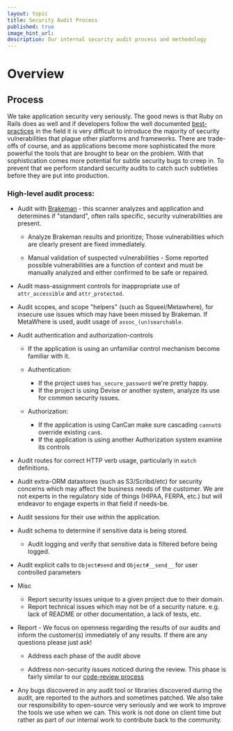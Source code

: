 ```yaml
---
layout: topic
title: Security Audit Process
published: true
image_hint_url:
description: Our internal security audit process and methodology
---
```


# Overview

## Process

We take application security very seriously.  The good news is
that Ruby on Rails does as well and if developers follow the well documented
[best-practices](http://guides.rubyonrails.org/security.html) in the field it is
very difficult to introduce the majority of security vulnerabilities that plague
other platforms and frameworks.  There are trade-offs of course, and as
applications become more sophisticated the more powerful the tools that are
brought to bear on the problem.  With that sophistication comes more potential
for subtle security bugs to creep in.  To prevent that we perform standard
security audits to catch such subtleties before they are put into production.

### High-level audit process:
* Audit with [Brakeman](http://brakemanscanner.org/) - this scanner analyzes and
  application and determines if "standard", often rails specific, security
  vulnerabilities are present.

  * Analyze Brakeman results and prioritize; Those vulnerabilities which are
    clearly present are fixed immediately.

  * Manual validation of suspected vulnerabilities - Some reported possible
    vulnerabilities are a function of context and must be manually analyzed
    and either confirmed to be safe or repaired.

* Audit mass-assignment controls for inappropriate use of `attr_accessible` and
  `attr_protected`.

* Audit scopes, and scope "helpers" (such as Squeel/Metawhere), for insecure
  use issues which may have been missed by Brakeman.  If MetaWhere is used,
  audit usage of `assoc_(un)searchable`.

* Audit authentication and authorization-controls

  * If the application is using an unfamiliar control mechanism become familiar
    with it.

  * Authentication:

    * If the project uses `has_secure_password` we're pretty happy.
    * If the project is using Devise or another system, analyze its use for
      common security issues.

  * Authorization:

    * If the application is using CanCan make sure cascading `cannot`s override
      existing `can`s.
    * If the application is using another Authorization system examine its
      controls

* Audit routes for correct HTTP verb usage, particularly in `match` definitions.

* Audit extra-ORM datastores (such as S3/Scribd/etc) for security concerns
  which may affect the business needs of the customer.  We are not experts in
  the regulatory side of things (HIPAA, FERPA, etc.) but will endeavor to engage
  experts in that field if needs-be.

* Audit sessions for their use within the application.

* Audit schema to determine if sensitive data is being stored.

  * Audit logging and verify that sensitive data is filtered before being logged.

* Audit explicit calls to `Object#send` and `Object#__send__` for user controlled parameters

* Misc

  * Report security issues unique to a given project due to their domain.
  * Report technical issues which may not be of a security nature. e.g. lack
    of README or other documentation, a lack of tests, etc.

* Report - We focus on openness regarding the results of our audits and inform
  the customer(s) immediately of any results.  If there are any questions please
  just ask!

  * Address each phase of the audit above

  * Address non-security issues noticed during the review.  This phase is
    fairly similar to our [code-review process](http://not-so-secret-sauce.highgroove.com/topics/code-reviews-howto.html)

* Any bugs discovered in any audit tool or libraries discovered during the
  audit, are reported to the authors and sometimes patched. We also 
  take our responsibility to open-source very seriously and we work to
  improve the tools we use when we can.  This work is not done on client
  time but rather as part of our internal work to contribute back to the
  community.
